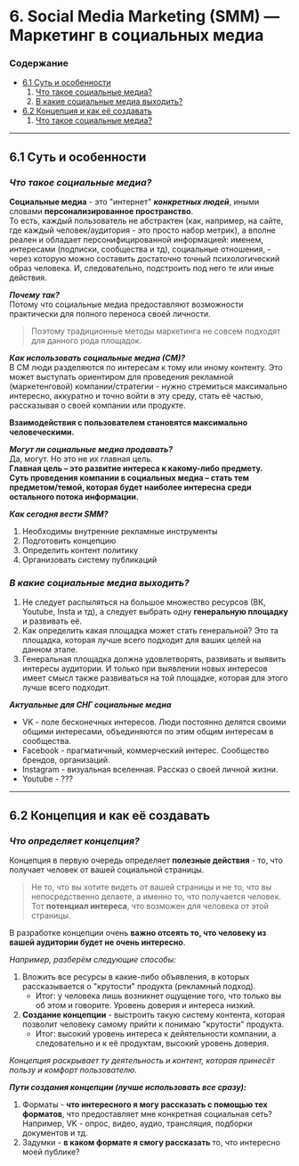 # 6. Social Media Marketing (SMM) — Маркетинг в социальных медиа

<h3>Содержание</h3>
<ul>
  <li><a href="#61-суть-и-особенности">6.1 Суть и особенности</a>
    <ol>
      <li><a href="#что-такое-социальные-медиа">Что такое социальные медиа?</a></li>
      <li><a href="#в-какие-социальные-медиа-выходить">В какие социальные медиа выходить?</a></li>
    </ol>
  </li>
    <li><a href="#62-концепция-и-как-её-создавать">6.2 Концепция и как её создавать</a>
    <ol>
      <li><a href="#что-такое-социальные-медиа">Что такое социальные медиа?</a></li>
    </ol>
  </li>
</ul>

<hr>

## 6.1 Суть и особенности
### ***Что такое социальные медиа?***
**Социальные медиа** - это "интернет" ***конкретных людей***, иными словами **персонализированное пространство**.<br>
То есть, каждый пользователь не абстрактен (как, например, на сайте, где каждый человек/аудитория - это просто набор метрик), а вполне реален и обладает персонифицированной информацией: именем, интересами (подписки, сообщества и тд), социальные отношения, - через которую можно составить достаточно точный психологический образ человека. И, следовательно, подстроить под него те или иные действия.

***Почему так?*** <br> 
Потому что социальные медиа предоставляют возможности практически для полного переноса своей личности.

> Поэтому традиционные методы маркетинга не совсем подходят для данного рода площадок.

***Как использовать социальные медиа (СМ)?*** <br>
В СМ люди разделяются по интересам к тому или иному контенту. Это может выступать ориентиром для проведения рекламной (маркетенговой) компании/стратегии - нужно стремиться максимально интересно, аккуратно и точно войти в эту среду, стать её частью, рассказывая о своей компании или продукте.

**Взаимодействия с пользователем становятся максимально человеческими.**

***Могут ли социальные медиа продавать?*** <br>
Да, могут. Но это не их главная цель. <br>
**Главная цель – это развитие интереса к какому-либо предмету. <br>
Суть проведения компании в социальных медиа – стать тем предметом/темой, которая будет наиболее интересна среди остального потока информации.**

***Как сегодня вести SMM?***
1. Необходимы внутренние рекламные инструменты 
2. Подготовить концепцию
3. Определить контент политику
4. Организовать систему публикаций

### ***В какие социальные медиа выходить?***
1. Не следует распыляться на большое множество ресурсов (ВК, Youtube, Insta и тд), а следует выбрать одну **генеральную площадку** и развивать её.
2. Как определить какая площадка может стать генеральной? Это та площадка, которая лучше всего подходит для ваших целей на данном этапе.
3. Генеральная площадка должна удовлетворять, развивать и выявить интересы аудитории. И только при выявлении новых интересов имеет смысл также развиваться на той площадке, которая для этого лучше всего подходит.

***Актуальные для СНГ социальные медиа***
* VK - поле бесконечных интересов. Люди постоянно делятся своими общими интересами, объединяются по этим общим интересам в сообщества.
* Facebook - прагматичный, коммерческий интерес. Сообщество брендов, организаций. 
* Instagram - визуальная вселенная. Рассказ о своей личной жизни.
* Youtube - ???

<hr>

## 6.2 Концепция и как её создавать
### ***Что определяет концепция?***
Концепция в первую очередь определяет **полезные действия** - то, что получает человек от вашей социальной страницы.
> Не то, что вы хотите видеть от вашей страницы и не то, что вы непосредственно делаете, а именно то, что получается человек. Тот **потенциал интереса**, что возможен для человека от этой страницы.

В разработке концепции очень **важно отсеять то, что человеку из вашей аудитории будет не очень интересно**.

*Например, разберём следующие способы:*
1. Вложить все ресурсы в какие-либо объявления, в которых рассказывается о "крутости" продукта (рекламный подход).
    * Итог: у человека лишь возникнет ощущение того, что только вы об этом и говорите. Уровень доверия и интереса низкий.
2. **Создание концепции** - выстроить такую систему контента, которая позволит человеку самому прийти к понимаю "крутости" продукта.
    * Итог: высокий уровень интереса к дейятельности компании, а следовательно и к её продуктам, высокий уровень доверия.
    
*Концепция раскрывает ту деятельность и контент, которая принесёт пользу и комфорт пользователю.*

***Пути создания концепции (лучше использовать все сразу):***
1. Форматы - **что интересного я могу рассказать с помощью тех форматов**, что предоставляет мне конкретная социальная сеть? Например, VK - опрос, видео, аудио, трансляция, подборки документов и тд.
2. Задумки - **в каком формате я смогу рассказать** то, что интересно моей публике?
